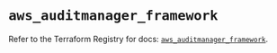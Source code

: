 # `aws_auditmanager_framework`

Refer to the Terraform Registry for docs: [`aws_auditmanager_framework`](https://registry.terraform.io/providers/hashicorp/aws/6.16.0/docs/resources/auditmanager_framework).
